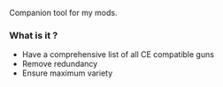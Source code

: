 Companion tool for my mods.
### What is it ?
  - Have a comprehensive list of all CE compatible guns
  - Remove redundancy
  - Ensure maximum variety
